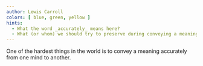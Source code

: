 ```yaml
---
author: Lewis Carroll
colors: [ blue, green, yellow ]
hints:
  - What the word _accurately_ means here?
  - What (or whom) we should try to preserve during conveying a meaning?
---
```

One of the hardest things in the world
is to convey a meaning accurately
from one mind to another.
